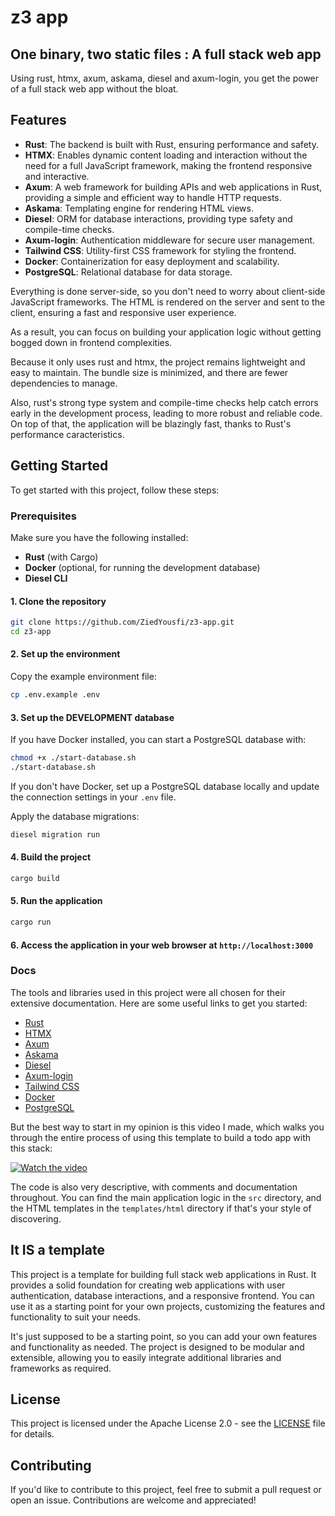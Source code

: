# z3 app

## One binary, two static files : A full stack web app

Using rust, htmx, axum, askama, diesel and axum-login, you get the power of a full stack web app without the bloat.

## Features

- **Rust**: The backend is built with Rust, ensuring performance and safety.
- **HTMX**: Enables dynamic content loading and interaction without the need for a full JavaScript framework, making the frontend responsive and interactive.
- **Axum**: A web framework for building APIs and web applications in Rust, providing a simple and efficient way to handle HTTP requests.
- **Askama**: Templating engine for rendering HTML views.
- **Diesel**: ORM for database interactions, providing type safety and compile-time checks.
- **Axum-login**: Authentication middleware for secure user management.
- **Tailwind CSS**: Utility-first CSS framework for styling the frontend.
- **Docker**: Containerization for easy deployment and scalability.
- **PostgreSQL**: Relational database for data storage.

Everything is done server-side, so you don't need to worry about client-side JavaScript frameworks. The HTML is rendered on the server and sent to the client, ensuring a fast and responsive user experience.

As a result, you can focus on building your application logic without getting bogged down in frontend complexities.

Because it only uses rust and htmx, the project remains lightweight and easy to maintain. The bundle size is minimized, and there are fewer dependencies to manage.

Also, rust's strong type system and compile-time checks help catch errors early in the development process, leading to more robust and reliable code. On top of that, the application will be blazingly fast, thanks to Rust's performance caracteristics.

## Getting Started

To get started with this project, follow these steps:

### Prerequisites

Make sure you have the following installed:

- **Rust** (with Cargo)
- **Docker** (optional, for running the development database)
- **Diesel CLI**

#### 1. Clone the repository

```bash
git clone https://github.com/ZiedYousfi/z3-app.git
cd z3-app
```

#### 2. Set up the environment

Copy the example environment file:

```bash
cp .env.example .env
```

#### 3. Set up the DEVELOPMENT database

If you have Docker installed, you can start a PostgreSQL database with:

```bash
chmod +x ./start-database.sh
./start-database.sh
```

If you don't have Docker, set up a PostgreSQL database locally and update the connection settings in your `.env` file.

Apply the database migrations:

```bash
diesel migration run
```

#### 4. Build the project

   ```bash
   cargo build
   ```

#### 5. Run the application

   ```bash
   cargo run
   ```

#### 6. Access the application in your web browser at `http://localhost:3000`

### Docs

The tools and libraries used in this project were all chosen for their extensive documentation. Here are some useful links to get you started:

- [Rust](https://www.rust-lang.org/learn)
- [HTMX](https://htmx.org/docs/)
- [Axum](https://docs.rs/axum/latest/axum/)
- [Askama](https://docs.rs/askama/latest/askama/)
- [Diesel](https://diesel.rs/guides/getting-started/)
- [Axum-login](https://docs.rs/axum-login/latest/axum_login/)
- [Tailwind CSS](https://tailwindcss.com/docs)
- [Docker](https://docs.docker.com/get-started/)
- [PostgreSQL](https://www.postgresql.org/docs/)

But the best way to start in my opinion is this video I made, which walks you through the entire process of using this template to build a todo app with this stack:

[![Watch the video](https://img.youtube.com/vi/your-video-id/maxresdefault.jpg)](https://www.youtube.com/watch?v=your-video-id)

The code is also very descriptive, with comments and documentation throughout. You can find the main application logic in the `src` directory, and the HTML templates in the `templates/html` directory if that's your style of discovering.

## It IS a template

This project is a template for building full stack web applications in Rust. It provides a solid foundation for creating web applications with user authentication, database interactions, and a responsive frontend. You can use it as a starting point for your own projects, customizing the features and functionality to suit your needs.

It's just supposed to be a starting point, so you can add your own features and functionality as needed. The project is designed to be modular and extensible, allowing you to easily integrate additional libraries and frameworks as required.

## License

This project is licensed under the Apache License 2.0 - see the [LICENSE](LICENSE.md) file for details.

## Contributing

If you'd like to contribute to this project, feel free to submit a pull request or open an issue. Contributions are welcome and appreciated!
